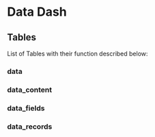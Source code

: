 # Data Dash

## Tables

List of Tables with their function described below:

### data

### data_content

### data_fields

### data_records
